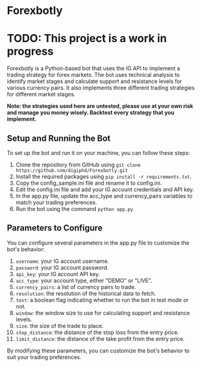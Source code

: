 # Forexbotly
# TODO: This project is a work in progress
Forexbotly is a Python-based bot that uses the IG API to implement a trading strategy for forex markets. The bot uses technical analysis to identify market stages and calculate support and resistance levels for various currency pairs. It also implements three different trading strategies for different market stages.

**Note: the strategies used here are untested, please use at your own risk and manage you money wisely. Backtest every strategy that you implement.**

## Setup and Running the Bot
To set up the bot and run it on your machine, you can follow these steps:

1. Clone the repository from GitHub using `git clone https://github.com/digiphd/Forexbotly.git`
2. Install the required packages using `pip install -r requirements.txt`.
3. Copy the config_sample.ini file and rename it to config.ini.
4. Edit the config.ini file and add your IG account credentials and API key.
5. In the app.py file, update the acc_type and currency_pairs variables to match your trading preferences.
6. Run the bot using the command `python app.py`



## Parameters to Configure
You can configure several parameters in the app.py file to customize the bot's behavior:

1. `username`: your IG account username.
2. `password`: your IG account password.
3. `api_key`: your IG account API key.
4. `acc_type`: your account type, either "DEMO" or "LIVE".
5. `currency_pairs`: a list of currency pairs to trade.
6. `resolution`: the resolution of the historical data to fetch.
7. `test`: a boolean flag indicating whether to run the bot in test mode or not.
8. `window`: the window size to use for calculating support and resistance levels.
9. `size`: the size of the trade to place.
10. `stop_distance`: the distance of the stop loss from the entry price.
11. `limit_distance`: the distance of the take profit from the entry price.

By modifying these parameters, you can customize the bot's behavior to suit your trading preferences.
